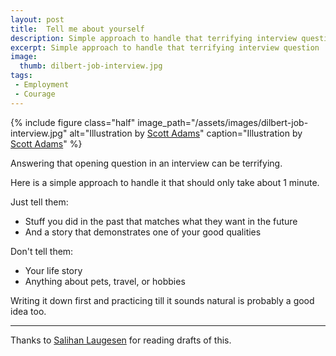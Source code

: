 ```yaml
---
layout: post
title:  Tell me about yourself
description: Simple approach to handle that terrifying interview question
excerpt: Simple approach to handle that terrifying interview question
image:
  thumb: dilbert-job-interview.jpg
tags:
 - Employment
 - Courage
---
```


{% 
include figure 
class="half"
image_path="/assets/images/dilbert-job-interview.jpg" 
alt="Illustration by [Scott Adams](http://dilbert.com)"
caption="Illustration by [Scott Adams](http://dilbert.com)"
%}

Answering that opening question in an interview can be terrifying. 

Here is a simple approach to handle it that should only take about 1 minute.

Just tell them:

- Stuff you did in the past that matches what they want in the future
- And a story that demonstrates one of your good qualities

Don't tell them:

- Your life story
- Anything about pets, travel, or hobbies

Writing it down first and practicing till it sounds natural is probably a good idea too.

---

Thanks to [Salihan Laugesen](https://ecoyarns.com.au) for reading drafts of this.



